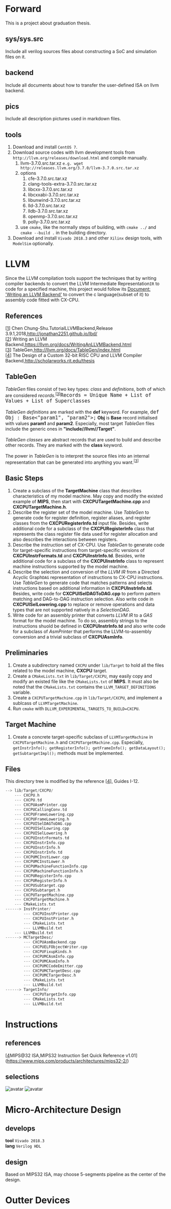 # Forward
This is a project about graduation thesis.

## sys/sys.src
Include all verilog sources files about constructing a SoC and simulation files on it.

## backend
Include all documents about how to transfer the user-defined ISA on llvm backend.

## pics
Include all description pictures used in markdown files.

## tools
1. Download and install ``CentOS 7``.
2. Download source codes with llvm development tools from ``http://llvm.org/releases/download.html`` and compile manually.
   1. llvm-3.7.0.src.tar.xz ``e.g. wget http://releases.llvm.org/3.7.0/llvm-3.7.0.src.tar.xz``
   2. options
      1. cfe-3.7.0.src.tar.xz
      2. clang-tools-extra-3.7.0.src.tar.xz
      3. libcxx-3.7.0.src.tar.xz
      4. libcxxabi-3.7.0.src.tar.xz
      5. libunwind-3.7.0.src.tar.xz
      6. lld-3.7.0.src.tar.xz
      7. lldb-3.7.0.src.tar.xz
      8. openmp-3.7.0.src.tar.xz
      9. polly-3.7.0.src.tar.xz
   3. use ``cmake``, like the normally steps of building, with ``cmake ../`` and ``cmake --build .`` in the building directory.
3. Download and install ``Vivado 2018.3`` and other ``Xilinx`` design tools, with ``ModelSim`` optionally.

# LLVM
Since the LLVM compilation tools support the techniques that by writing compiler backends to convert the LLVM Intermediate Representation``IR`` to code for a specified machine, this project would follow its [Document: 'Writing an LLVM Backend'](https://llvm.org/docs/WritingAnLLVMBackend.html#introduction) to convert the c language(subset of it) to assembly code fitted with CX-CPU.

## References
[[1]] Chen Chung-Shu.TutorialLLVMBackend,Release 3.9.1,2018,http://jonathan2251.github.io/lbd/<br>
[[2]] Writing an LLVM Backend,https://llvm.org/docs/WritingAnLLVMBackend.html<br>
[[3]] TableGen,http://llvm.org/docs/TableGen/index.html<br>
[[4]] The Design of a Custom 32-bit RISC CPU and LLVM Compiler Backend,http://scholarworks.rit.edu/thesis

[1]: http://jonathan2251.github.io/lbd/
[2]: https://llvm.org/docs/WritingAnLLVMBackend.html
[3]: http://llvm.org/docs/TableGen/index.html
[4]: http://scholarworks.rit.edu/thesis

## TableGen
*TableGen* files consist of two key types: *class* and *definitions*, both of which are considered *records*.<sup>[[3]]</sup><font size=4>``Records = Unique Name + List of Values + List of Superclasses``</font><br>
<br>
*TableGen definitions* are marked with the **def** keyword. For example, <font size=4>```def Obj : Base<"param1", "param2">;```</font> **Obj** is **Base** record initialised with values **param1** and **param2**. Especially, most target *TableGen* files include the generic ones in **"include//llvm//Target"**.<br>
<br>
*TableGen classes* are abstract records that are used to build and describe other records. They are marked with the **class** keyword.<br>
<br>
The power in *TableGen* is to interpret the source files into an internal representation that can be generated into anything you want.<sup>[[3]]</sup>

## Basic Steps
1. Create a subclass of the **TargetMachine** class that describes characteristics of my model machine. May copy and modify the existed example of **MIPS**, then start with **CXCPUTargetMachine.cpp** and **CXCPUTargetMachine.h**.
2. Describe the register set of the model machine. Use *TableGen* to generate code for register definition, register aliases, and register classes from the **CXCPURegisterInfo.td** input file. Besides, write additional code for a subclass of the **CXCPURegisterInfo** class that represents the class register file data used for register allocation and also describes the interactions between registers.
3. Describe the instruction set of CX-CPU. Use *TableGen* to generate code for target-specific instructions from target-specific versions of **CXCPUInstrFormats.td** and **CXCPUInstrInfo.td**. Besides, write additional code for a subclass of the **CXCPUInstrInfo** class to represent machine instructions supported by the model machine.
4. Describe the selection and conversion of the *LLVM IR* from a Directed Acyclic Graph``DAG`` representation of instructions to CX-CPU instructions. Use *TableGen* to generate code that matches patterns and selects instructions based on additional information in **CXCPUInstrInfo.td**. Besides, write code for **CXCPUISelDAGToDAG.cpp** to perform pattern matching and DAG-to-DAG instruction selection. Also write code in **CXCPUISelLowering.cpp** to replace or remove operations and data types that are not supported natively in a *SelectionDAG*.
5. Write code for an assembly printer that converts *LLVM IR* to a *GAS* format for the model machine. To do so, assembly strings to the instructions shuold be defined in **CXCPUInstrInfo.td** and also write code for a subclass of *AsmPrinter* that performs the LLVM-to-assembly conversion and a trivial subclass of **CXCPUAsmInfo**.

## Preliminaries
1. Create a subdirectory named ``CXCPU`` under ``lib/Target`` to hold all the files related to the model machine, **CXCPU** target.
2. Create a ``CMakeLists.txt`` in ``lib/Target/CXCPU``, may easily copy and modify an existed file like the ``CMakeLists.txt`` of **MIPS**. It must also be noted that the ``CMakeLists.txt`` contains the ``LLVM_TARGET_DEFINITIONS`` variable.
3. Create a ``CXCPUTargetMachine.cpp`` in ``lib/Target/CXCPU``, and implement a sublcass of ``LLVMTargetMachine``.
4. Run ``cmake`` with ``DLLVM_EXPERIMENTAL_TARGETS_TO_BUILD=CXCPU``.

## Target Machine
1. Create a concrete target-specific subclass of ``LLVMTargetMachine`` in ``CXCPUTargetMachine.h`` and ``CXCPUTargetMachine.cpp``. Especially, ``getInstrInfo(); getRegisterInfo(); getFrameInfo(); getDataLayout(); getSubtargetImpl();`` methods must be implemented. 

## Files
This directory tree is modified by the reference [[4]], Guides I-12.
```cpp
--> lib/Target/CXCPU/
    --- CXCPU.h
    --- CXCPU.td
    --- CXCPUAsmPrinter.cpp
    --- CXCPUCallingConv.td
    --- CXCPUFrameLowering.cpp
    --- CXCPUFrameLowering.h
    --- CXCPUISelDAGToDAG.cpp
    --- CXCPUISelLowring.cpp
    --- CXCPUISelLowering.h
    --- CXCPUInstrFormats.td
    --- CXCPUInstrInfo.cpp
    --- CXCPUInstrInfo.h
    --- CXCPUInstrInfo.td
    --- CXCPUMCInstLower.cpp
    --- CXCPUMCInstLower.h
    --- CXCPUMachineFunctionInfo.cpp
    --- CXCPUMachineFunctionInfo.h
    --- CXCPURegisterInfo.cpp
    --- CXCPURegisterInfo.h
    --- CXCPUSubtarget.cpp
    --- CXCPUSubtarget.h
    --- CXCPUTargetMachine.cpp
    --- CXCPUTargetMachine.h
    --- CMakeLists.txt
------> InstPrinter/
        --- CXCPUInstPrinter.cpp
        --- CXCPUInstPrinter.h
        --- CMakeLists.txt
        --- LLVMBuild.txt
    --- LLVMBuild.txt
------> MCTargetDesc/
        --- CXCPUAsmBackend.cpp
        --- CXCPUELFObjectWriter.cpp
        --- CXCPUFixupKinds.h
        --- CXCPUMCAsmInfo.cpp
        --- CXCPUMCAsmInfo.h
        --- CXCPUMCCodeEmitter.cpp
        --- CXCPUMCTargetDesc.cpp
        --- CXCPUMCTargerDesc.h
        --- CMakeLists.txt
        --- LLVMBuild.txt
------> TargetInfo/
        --- CXCPUTargetInfo.cpp
        --- CMakeLists.txt
        --- LLVMBuild.txt
```

# Instructions
## references 
[[4]MIPS@32 ISA,MIPS32 Instruction Set Quick Reference v1.01](https://www.mips.com/products/architectures/mips32-2/)
## selections
![avatar](https://github.com/ilo5u/CX-CPU/blob/master/pics/ins1.png)
![avatar](https://github.com/ilo5u/CX-CPU/blob/master/pics/ins2.png)

# Micro-Architecture Design
## develops
**tool**   ``Vivado 2018.3``<br>
**lang**   ``Verilog HDL``
## design
Based on MIPS32 ISA, may choose 5-segments pipeline as the center of the design.

# Outter Devices
